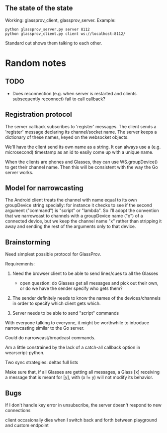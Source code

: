 ## The state of the state

Working: glassprov\_client, glassprov\_server. Example:

    python glassprov_server.py server 8112
    python glassprov_client.py client ws://localhost:8112/

Standard out shows them talking to each other.

# Random notes

## TODO

* Does reconnection (e.g. when server is restarted and clients 
    subsequently reconnect) fail to call callback?

## Registration protocol

The server callback subscribes to 'register' messages.
The client sends a 'register' message declaring its
channel/socket name. The server keeps a dictionary of
these names, keyed on the websocket objects. 

We'll have the client send its own name as a string.
It can always use a (e.g. microsecond) timestamp as
an id to easily come up with a unique name. 

When the clients are phones and Glasses, they can use
WS.groupDevice() to get their channel name. Then this
will be consistent with the way the Go server works. 

## Model for narrowcasting

The Android client treats the channel with name equal to
its own groupDevice string specially: for instance it
checks to see if the second argument ("command") is "script"
or "lambda". So I'll adopt the convention that we narrowcast
to channels with a groupDevice name ("x") of a connected device,
but we keep the channel name "x" rather than stripping it
away and sending the rest of the arguments only to that device.

## Brainstorming

Need simplest possible protocol for GlassProv.

Requirements:

1. Need the browser client to be able to 
   send lines/cues to all the Glasses

   - open question: do Glasses get all messages
     and pick out their own, or do we have the
     sender specify who gets them? 

2. The sender definitely needs to know the names
   of the devices/channels in order to specify 
   which client gets which. 

3. Server needs to be able to send "script" commands

With everyone talking to everyone, it might be
worthwhile to introduce narrowcasting similar to
the Go server.

Could do narrowcast/broadcast commands.

Am a little constrained by the lack of a catch-all
callback option in wearscript-python.

Two sync strategies:
deltas
full lists

Make sure that, if all Glasses are getting all messages,
a Glass [x] receiving a message that is meant for [y],
with (x != y) will not modify its behavior.

## Bugs

If I don't handle key error in unsubscribe, the server doesn't respond to new connections

client occasionally dies when I switch back and forth between playground and custom endpoint




